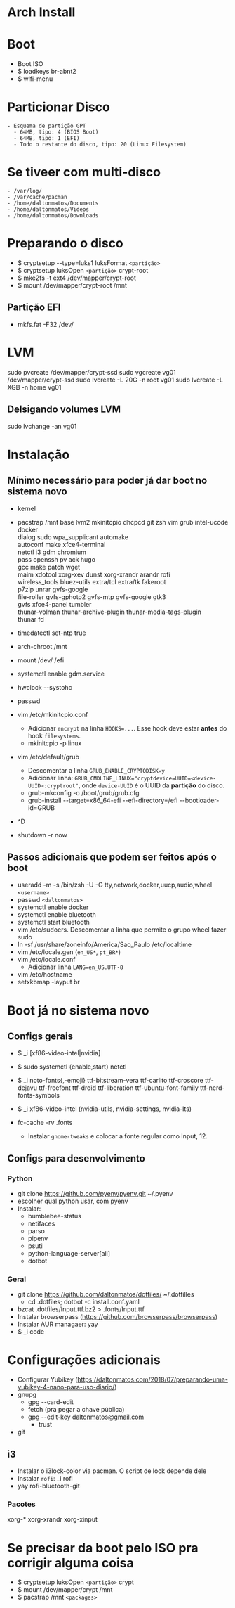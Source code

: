 # Arch Install

# Boot

  - Boot ISO
  - $ loadkeys br-abnt2
  - $ wifi-menu

# Particionar Disco
    - Esquema de partição GPT
      - 64MB, tipo: 4 (BIOS Boot)
      - 64MB, tipo: 1 (EFI)
      - Todo o restante do disco, tipo: 20 (Linux Filesystem)

# Se tiveer com multi-disco

    - /var/log/
    - /var/cache/pacman
    - /home/daltonmatos/Documents
    - /home/daltonmatos/Videos
    - /home/daltonmatos/Downloads


# Preparando o disco

  - $ cryptsetup --type=luks1 luksFormat `<partição>`
  - $ cryptsetup luksOpen `<partição>` crypt-root
  - $ mke2fs -t ext4 /dev/mapper/crypt-root
  - $ mount /dev/mapper/crypt-root /mnt

## Partição EFI
 - mkfs.fat -F32 /dev/<particao>


# LVM

 sudo pvcreate /dev/mapper/crypt-ssd
 sudo vgcreate vg01 /dev/mapper/crypt-ssd
 sudo lvcreate -L 20G -n root vg01
 sudo lvcreate -L XGB -n home vg01


## Delsigando volumes LVM
 sudo lvchange -an vg01

# Instalação

## Mínimo necessário para poder já dar boot no sistema novo

  - kernel

  - pacstrap /mnt base lvm2 mkinitcpio dhcpcd git zsh vim grub intel-ucode docker \
            dialog sudo wpa_supplicant automake \
            autoconf make xfce4-terminal \
            netctl i3 gdm chromium \
            pass openssh pv ack hugo \
            gcc make patch wget \
            maim xdotool xorg-xev dunst xorg-xrandr arandr rofi \
            wireless_tools bluez-utils extra/tcl extra/tk fakeroot \
            p7zip unrar gvfs-google \
            file-roller gvfs-gphoto2 gvfs-mtp gvfs-google gtk3 \
            gvfs xfce4-panel tumbler \
            thunar-volman thunar-archive-plugin thunar-media-tags-plugin \
            thunar fd

  - timedatectl set-ntp true
  - arch-chroot /mnt
  - mount /dev/<EFI-part> /efi
  - systemctl enable gdm.service
  - hwclock --systohc
  - passwd
  - vim /etc/mkinitcpio.conf
    - Adicionar `encrypt` na linha `HOOKS=...`. Esse hook deve estar **antes** do hook `filesystems`.
    - mkinitcpio -p linux
  - vim /etc/default/grub
    - Descomentar a linha `GRUB_ENABLE_CRYPTODISK=y`
    - Adicionar linha: `GRUB_CMDLINE_LINUX="cryptdevice=UUID=<device-UUID>:cryptroot"`, onde `device-UUID` é o UUID da **partição** do disco.
    - grub-mkconfig -o /boot/grub/grub.cfg
    - grub-install --target=x86_64-efi --efi-directory=/efi --bootloader-id=GRUB
  - ^D
  - shutdown -r now

## Passos adicionais que podem ser feitos após o boot

  - useradd -m -s /bin/zsh -U -G tty,network,docker,uucp,audio,wheel `<username>`
  - passwd `<daltonmatos>`
  - systemctl enable docker
  - systemctl enable bluetooth
  - systemctl start bluetooth
  - vim /etc/sudoers. Descomentar a linha que permite o grupo wheel fazer sudo
  - ln -sf /usr/share/zoneinfo/America/Sao_Paulo /etc/localtime
  - vim /etc/locale.gen (`en_US*`, `pt_BR*`)
  - vim /etc/locale.conf
    - Adicionar linha `LANG=en_US.UTF-8`
  - vim /etc/hostname
  - setxkbmap -layput br

# Boot já no sistema novo


## Configs gerais
  - $ _i [xf86-video-intel|nvidia]
  - $ sudo systemctl {enable,start} netctl
  - $ _i noto-fonts{,-emoji} ttf-bitstream-vera ttf-carlito ttf-croscore ttf-dejavu ttf-freefont ttf-droid ttf-liberation ttf-ubuntu-font-family ttf-nerd-fonts-symbols
  - $ _i xf86-video-intel (nvidia-utils, nvidia-settings, nvidia-lts)

  - fc-cache -rv .fonts
    - Instalar `gnome-tweaks` e colocar a fonte regular como Input, 12.

## Configs para desenvolvimento


### Python


  - git clone https://github.com/pyenv/pyenv.git ~/.pyenv
  - escolher qual python usar, com pyenv
  - Instalar:
    - bumblebee-status
    - netifaces
    - parso
    - pipenv
    - psutil
    - python-language-server[all]
    - dotbot

### Geral

  - git clone https://github.com/daltonmatos/dotfiles/ ~/.dotfilles
    - cd .dotfiles; dotbot -c install.conf.yaml
  - bzcat .dotfiles/Input.ttf.bz2 > .fonts/Input.ttf
  - Instalar browserpass (https://github.com/browserpass/browserpass)
  - Instalar AUR managaer: yay
  - $ _i code

# Configurações adicionais

  - Configurar Yubikey (https://daltonmatos.com/2018/07/preparando-uma-yubikey-4-nano-para-uso-diario/)
  - gnupg
    - gpg --card-edit
    - fetch (pra pegar a chave pública)
    - gpg --edit-key daltonmatos@gmail.com
      - trust
  - git

## i3

  - Instalar o i3lock-color via pacman. O script de lock depende dele
  - Instalar `rofi`: _i rofi
  - yay rofi-bluetooth-git

### Pacotes

 xorg-*
 xorg-xrandr xorg-xinput

# Se precisar da boot pelo ISO pra corrigir alguma coisa

  - $ cryptsetup luksOpen `<partição>` crypt
  - $ mount /dev/mapper/crypt /mnt
  - $ pacstrap /mnt `<packages>`
